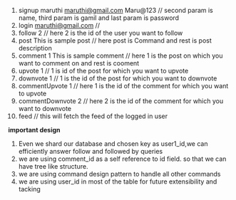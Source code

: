 1. signup maruthi maruthi@gmail.com Maru@123  // second param is name, third param is gamil and last param is password
2. login maruthi@gmail.com  // 
3. follow 2 // here 2 is the id of the user you want to follow
4. post This is sample post // here post is Command and rest is post description
5. comment 1 This is sample comment // here 1 is the post on which you want to comment on and rest is cooment
6. upvote 1 // 1 is id of the post for which you want to upvote
7. downvote 1 // 1 is the id of the post for which you want to downvote
8. commentUpvote 1 // here 1 is the id of the comment for which you want to upvote
9. commentDownvote 2 // here 2 is the id of the comment for which you want to downvote
10. feed // this will fetch the feed of the logged in user


**important design**
1. Even we shard our database and chosen key as user1_id,we can efficiently answer follow and followed by queries
2. we are using comment_id as a self reference to id field. so that we can have tree like structure.
3. we are using command design pattern to handle all other commands
4. we are using user_id in most of the table for future extensibility and tacking
